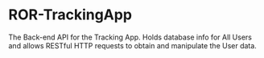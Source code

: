 # ROR-TrackingApp
The Back-end API for the Tracking App. Holds database info for All Users and allows RESTful HTTP requests to obtain and manipulate the User data.
